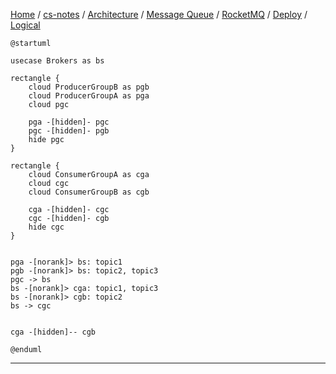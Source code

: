 [Home](https://mengxianbin.github.io) /
[cs-notes](https://mengxianbin.github.io/cs-notes/site) /
[Architecture](https://mengxianbin.github.io/cs-notes/site/Architecture) /
[Message Queue](https://mengxianbin.github.io/cs-notes/site/Architecture/Message%20Queue) /
[RocketMQ](https://mengxianbin.github.io/cs-notes/site/Architecture/Message%20Queue/RocketMQ) /
[Deploy](https://mengxianbin.github.io/cs-notes/site/Architecture/Message%20Queue/RocketMQ/Deploy) /
[Logical](https://mengxianbin.github.io/cs-notes/site/Architecture/Message%20Queue/RocketMQ/Deploy/Logical)

```puml
@startuml

usecase Brokers as bs

rectangle {
    cloud ProducerGroupB as pgb
    cloud ProducerGroupA as pga
    cloud pgc

    pga -[hidden]- pgc
    pgc -[hidden]- pgb
    hide pgc
}

rectangle {
    cloud ConsumerGroupA as cga
    cloud cgc
    cloud ConsumerGroupB as cgb

    cga -[hidden]- cgc
    cgc -[hidden]- cgb
    hide cgc
}


pga -[norank]> bs: topic1
pgb -[norank]> bs: topic2, topic3
pgc -> bs
bs -[norank]> cga: topic1, topic3
bs -[norank]> cgb: topic2
bs -> cgc


cga -[hidden]-- cgb

@enduml
```

---
